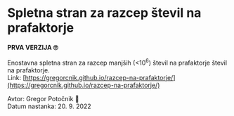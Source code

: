 # Spletna stran za razcep števil na prafaktorje

**PRVA VERZIJA 🙄**

Enostavna spletna stran za razcep manjših (<10<sup>6</sup>) števil na prafaktorje števil na prafaktorje.<br/>
Link: [https://gregorcnik.github.io/razcep-na-prafaktorje/](https://gregorcnik.github.io/razcep-na-prafaktorje/)

Avtor: Gregor Potočnik 🧐<br/>
Datum nastanka: 20. 9. 2022
